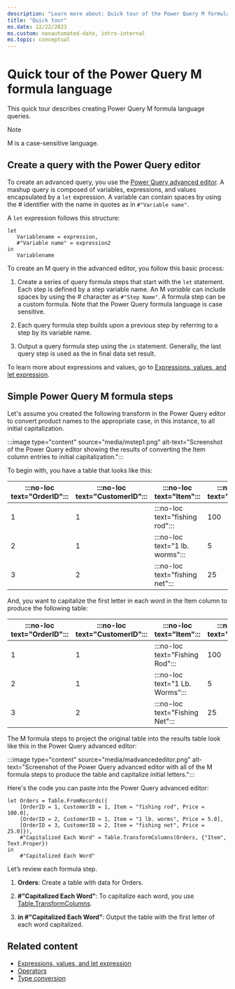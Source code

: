 ```yaml
---
description: "Learn more about: Quick tour of the Power Query M formula language"
title: "Quick tour"
ms.date: 12/22/2023
ms.custom: nonautomated-date, intro-internal
ms.topic: conceptual
---
```

# Quick tour of the Power Query M formula language

This quick tour describes creating Power Query M formula language queries.

> [!NOTE]
> M is a case-sensitive language.

## Create a query with the Power Query editor

To create an advanced query, you use the [Power Query advanced editor](/power-query/power-query-ui#the-advanced-editor). A mashup query is composed of variables, expressions, and values encapsulated by a `let` expression. A variable can contain spaces by using the # identifier with the name in quotes as in `#"Variable name"`.

A `let` expression follows this structure:

```powerquery-m
let
   Variablename = expression,
   #"Variable name" = expression2
in
   Variablename
```  

To create an M query in the advanced editor, you follow this basic process:

1. Create a series of query formula steps that start with the `let` statement. Each step is defined by a step variable name. An M _variable_ can include spaces by using the # character as `#"Step Name"`. A formula step can be a custom formula. Note that the Power Query formula language is case sensitive.

2. Each query formula step builds upon a previous step by referring to a step by its variable name.

3. Output a query formula step using the `in` statement. Generally, the last query step is used as the in final data set result.

To learn more about expressions and values, go to [Expressions, values, and let expression](expressions-values-and-let-expression.md).

## Simple Power Query M formula steps

Let's assume you created the following transform in the Power Query editor to convert product names to the appropriate case, in this instance, to all initial capitalization.

:::image type="content" source="media/mstep1.png" alt-text="Screenshot of the Power Query editor showing the results of converting the Item column entries to initial capitalization.":::

To begin with, you have a table that looks like this:

|:::no-loc text="OrderID":::|:::no-loc text="CustomerID":::|:::no-loc text="Item":::|:::no-loc text="Price":::|
|-----------|--------------|--------|---------|
|1|1|:::no-loc text="fishing rod":::|100|
|2|1|:::no-loc text="1 lb. worms":::|5|
|3|2|:::no-loc text="fishing net":::|25|

And, you want to capitalize the first letter in each word in the Item column to produce the following table:

|:::no-loc text="OrderID":::|:::no-loc text="CustomerID":::|:::no-loc text="Item":::|:::no-loc text="Price":::|
|-----------|--------------|--------|---------|
|1|1|:::no-loc text="Fishing Rod":::|100|
|2|1|:::no-loc text="1 Lb. Worms":::|5|
|3|2|:::no-loc text="Fishing Net":::|25|

The M formula steps to project the original table into the results table look like this in the Power Query advanced editor:

:::image type="content" source="media/madvancededitor.png" alt-text="Screenshot of the Power Query advanced editor with all of the M formula steps to produce the table and capitalize initial letters.":::

Here's the code you can paste into the Power Query advanced editor:

```powerquery-m
let Orders = Table.FromRecords({
    [OrderID = 1, CustomerID = 1, Item = "fishing rod", Price = 100.0],
    [OrderID = 2, CustomerID = 1, Item = "1 lb. worms", Price = 5.0],
    [OrderID = 3, CustomerID = 2, Item = "fishing net", Price = 25.0]}),
    #"Capitalized Each Word" = Table.TransformColumns(Orders, {"Item", Text.Proper})
in
    #"Capitalized Each Word"
```

Let’s review each formula step.

1. **Orders**: Create a table with data for Orders.

2. **#"Capitalized Each Word"**: To capitalize each word, you use [Table.TransformColumns](table-transformcolumns.md).

3. **in #"Capitalized Each Word"**: Output the table with the first letter of each word capitalized.  
  
## Related content

* [Expressions, values, and let expression](expressions-values-and-let-expression.md)
* [Operators](operators.md)
* [Type conversion](type-conversion.md)
